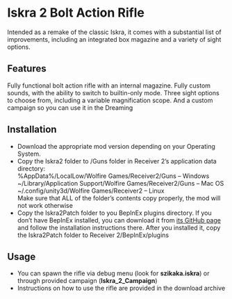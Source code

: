 # Iskra 2 Bolt Action Rifle

Intended as a remake of the classic Iskra, it comes with a substantial list of improvements, including an integrated box magazine and a variety of sight options.

## Features
Fully functional bolt action rifle with an internal magazine. Fully custom sounds, with the ability to switch to builtin-only mode. Three sight options to choose from, including a variable magnification scope. And a custom campaign so you can use it in the Dreaming

## Installation

 - Download the appropriate mod version depending on your Operating System. 
 - Copy the Iskra2 folder to /Guns folder in Receiver 2’s application data directory: <br>
	%AppData%/LocalLow/Wolfire Games/Receiver2/Guns – Windows <br>
	~/Library/Application Support/Wolfire Games/Receiver2/Guns – Mac OS <br>
	~/.config/unity3d/Wolfire Games/Receiver2 – Linux <br>
  Make sure that ALL of the folder’s contents copy properly, the mod will not work otherwise
 - Copy the Iskra2Patch folder to you BepInEx plugins directory. If you don’t have BepInEx installed, you can download it from [its GitHub page](https://github.com/BepInEx/BepInEx) and follow the installation instructions there. After you installed it, copy the Iskra2Patch folder to Receiver 2/BepInEx/plugins

## Usage
 - You can spawn the rifle via debug menu (look for **szikaka.iskra**) or through provided campaign (**Iskra_2_Campaign**)
 - Instructions on how to use the rifle are provided in the download archive
